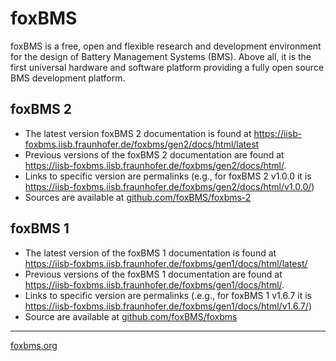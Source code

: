 # foxBMS

foxBMS is a free, open and flexible research and development environment for the
design of Battery Management Systems (BMS). Above all, it is the first
universal hardware and software platform providing a fully open source BMS
development platform.

## foxBMS 2

- The latest version foxBMS 2 documentation is found at
  https://iisb-foxbms.iisb.fraunhofer.de/foxbms/gen2/docs/html/latest
- Previous versions of the foxBMS 2 documentation are found at
  https://iisb-foxbms.iisb.fraunhofer.de/foxbms/gen2/docs/html/.
- Links to specific version are permalinks (e.g., for foxBMS 2 v1.0.0 it is
  https://iisb-foxbms.iisb.fraunhofer.de/foxbms/gen2/docs/html/v1.0.0/)
- Sources are available at
  [github.com/foxBMS/foxbms-2](https://www.github.com/foxBMS/foxbms-2)

## foxBMS 1

- The latest version of the foxBMS 1 documentation is found at
  https://iisb-foxbms.iisb.fraunhofer.de/foxbms/gen1/docs/html/latest/
- Previous versions of the foxBMS 1 documentation are found at
  https://iisb-foxbms.iisb.fraunhofer.de/foxbms/gen1/docs/html/.
- Links to specific version are permalinks (.e.g., for foxBMS 1 v1.6.7 it is
  https://iisb-foxbms.iisb.fraunhofer.de/foxbms/gen1/docs/html/v1.6.7/)
- Source are available at
  [github.com/foxBMS/foxbms](https://www.github.com/foxBMS/foxbms)

----

[foxbms.org](https://foxbms.org/)
